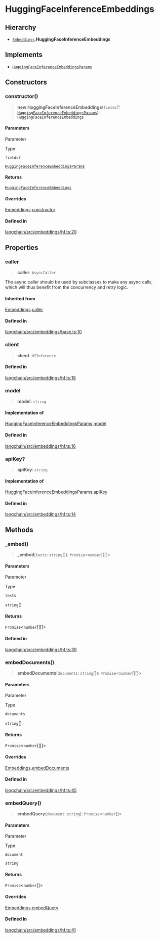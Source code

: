 HuggingFaceInferenceEmbeddings
==============================

Hierarchy[​](#hierarchy "Direct link to Hierarchy")
---------------------------------------------------

*   [`Embeddings`](/docs/api/embeddings_base/classes/Embeddings).**HuggingFaceInferenceEmbeddings**

Implements[​](#implements "Direct link to Implements")
------------------------------------------------------

*   [`HuggingFaceInferenceEmbeddingsParams`](/docs/api/embeddings_hf/interfaces/HuggingFaceInferenceEmbeddingsParams)

Constructors[​](#constructors "Direct link to Constructors")
------------------------------------------------------------

### constructor()[​](#constructor "Direct link to constructor()")

> **new HuggingFaceInferenceEmbeddings**(`fields`?: [`HuggingFaceInferenceEmbeddingsParams`](/docs/api/embeddings_hf/interfaces/HuggingFaceInferenceEmbeddingsParams)): [`HuggingFaceInferenceEmbeddings`](/docs/api/embeddings_hf/classes/HuggingFaceInferenceEmbeddings)

#### Parameters[​](#parameters "Direct link to Parameters")

Parameter

Type

`fields?`

[`HuggingFaceInferenceEmbeddingsParams`](/docs/api/embeddings_hf/interfaces/HuggingFaceInferenceEmbeddingsParams)

#### Returns[​](#returns "Direct link to Returns")

[`HuggingFaceInferenceEmbeddings`](/docs/api/embeddings_hf/classes/HuggingFaceInferenceEmbeddings)

#### Overrides[​](#overrides "Direct link to Overrides")

[Embeddings](/docs/api/embeddings_base/classes/Embeddings).[constructor](/docs/api/embeddings_base/classes/Embeddings#constructor)

#### Defined in[​](#defined-in "Direct link to Defined in")

[langchain/src/embeddings/hf.ts:20](https://github.com/hwchase17/langchainjs/blob/46e1734/langchain/src/embeddings/hf.ts#L20)

Properties[​](#properties "Direct link to Properties")
------------------------------------------------------

### caller[​](#caller "Direct link to caller")

> **caller**: `AsyncCaller`

The async caller should be used by subclasses to make any async calls, which will thus benefit from the concurrency and retry logic.

#### Inherited from[​](#inherited-from "Direct link to Inherited from")

[Embeddings](/docs/api/embeddings_base/classes/Embeddings).[caller](/docs/api/embeddings_base/classes/Embeddings#caller)

#### Defined in[​](#defined-in-1 "Direct link to Defined in")

[langchain/src/embeddings/base.ts:10](https://github.com/hwchase17/langchainjs/blob/46e1734/langchain/src/embeddings/base.ts#L10)

### client[​](#client "Direct link to client")

> **client**: `HfInference`

#### Defined in[​](#defined-in-2 "Direct link to Defined in")

[langchain/src/embeddings/hf.ts:18](https://github.com/hwchase17/langchainjs/blob/46e1734/langchain/src/embeddings/hf.ts#L18)

### model[​](#model "Direct link to model")

> **model**: `string`

#### Implementation of[​](#implementation-of "Direct link to Implementation of")

[HuggingFaceInferenceEmbeddingsParams](/docs/api/embeddings_hf/interfaces/HuggingFaceInferenceEmbeddingsParams).[model](/docs/api/embeddings_hf/interfaces/HuggingFaceInferenceEmbeddingsParams#model)

#### Defined in[​](#defined-in-3 "Direct link to Defined in")

[langchain/src/embeddings/hf.ts:16](https://github.com/hwchase17/langchainjs/blob/46e1734/langchain/src/embeddings/hf.ts#L16)

### apiKey?[​](#apikey "Direct link to apiKey?")

> **apiKey**: `string`

#### Implementation of[​](#implementation-of-1 "Direct link to Implementation of")

[HuggingFaceInferenceEmbeddingsParams](/docs/api/embeddings_hf/interfaces/HuggingFaceInferenceEmbeddingsParams).[apiKey](/docs/api/embeddings_hf/interfaces/HuggingFaceInferenceEmbeddingsParams#apikey)

#### Defined in[​](#defined-in-4 "Direct link to Defined in")

[langchain/src/embeddings/hf.ts:14](https://github.com/hwchase17/langchainjs/blob/46e1734/langchain/src/embeddings/hf.ts#L14)

Methods[​](#methods "Direct link to Methods")
---------------------------------------------

### \_embed()[​](#_embed "Direct link to _embed")

> **\_embed**(`texts`: `string`\[\]): `Promise`<`number`\[\]\[\]\>

#### Parameters[​](#parameters-1 "Direct link to Parameters")

Parameter

Type

`texts`

`string`\[\]

#### Returns[​](#returns-1 "Direct link to Returns")

`Promise`<`number`\[\]\[\]\>

#### Defined in[​](#defined-in-5 "Direct link to Defined in")

[langchain/src/embeddings/hf.ts:30](https://github.com/hwchase17/langchainjs/blob/46e1734/langchain/src/embeddings/hf.ts#L30)

### embedDocuments()[​](#embeddocuments "Direct link to embedDocuments()")

> **embedDocuments**(`documents`: `string`\[\]): `Promise`<`number`\[\]\[\]\>

#### Parameters[​](#parameters-2 "Direct link to Parameters")

Parameter

Type

`documents`

`string`\[\]

#### Returns[​](#returns-2 "Direct link to Returns")

`Promise`<`number`\[\]\[\]\>

#### Overrides[​](#overrides-1 "Direct link to Overrides")

[Embeddings](/docs/api/embeddings_base/classes/Embeddings).[embedDocuments](/docs/api/embeddings_base/classes/Embeddings#embeddocuments)

#### Defined in[​](#defined-in-6 "Direct link to Defined in")

[langchain/src/embeddings/hf.ts:45](https://github.com/hwchase17/langchainjs/blob/46e1734/langchain/src/embeddings/hf.ts#L45)

### embedQuery()[​](#embedquery "Direct link to embedQuery()")

> **embedQuery**(`document`: `string`): `Promise`<`number`\[\]\>

#### Parameters[​](#parameters-3 "Direct link to Parameters")

Parameter

Type

`document`

`string`

#### Returns[​](#returns-3 "Direct link to Returns")

`Promise`<`number`\[\]\>

#### Overrides[​](#overrides-2 "Direct link to Overrides")

[Embeddings](/docs/api/embeddings_base/classes/Embeddings).[embedQuery](/docs/api/embeddings_base/classes/Embeddings#embedquery)

#### Defined in[​](#defined-in-7 "Direct link to Defined in")

[langchain/src/embeddings/hf.ts:41](https://github.com/hwchase17/langchainjs/blob/46e1734/langchain/src/embeddings/hf.ts#L41)